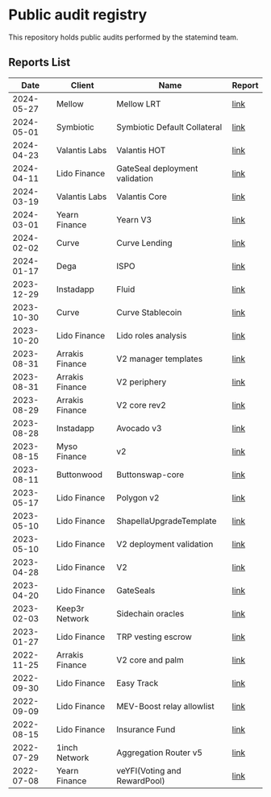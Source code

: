 # Public audit registry

This repository holds public audits performed by the statemind team.

## Reports List

| Date       | Client          | Name                           | Report                                                                      |
|------------|-----------------|--------------------------------|-----------------------------------------------------------------------------|
| 2024-05-27 | Mellow          | Mellow LRT                     | [link](Mellow/2024-05-27_Mellow_LRT.pdf)                                    |
| 2024-05-01 | Symbiotic       | Symbiotic Default Collateral   | [link](Symbiotic/2024-05-01_Symbiotic_Default_Collateral.pdf)               |
| 2024-04-23 | Valantis Labs   | Valantis HOT                   | [link](Valantis&#32;Labs/2024-04-23_Valantis_HOT.pdf)                       |
| 2024-04-11 | Lido Finance    | GateSeal deployment validation | [link](Lido&#32;Finance/2024-04-11_Lido_GateSeal_deployment_validation.pdf) |
| 2024-03-19 | Valantis Labs   | Valantis Core                  | [link](Valantis&#32;Labs/2024-03-19_Valantis_Core.pdf)                      |
| 2024-03-01 | Yearn Finance   | Yearn V3                       | [link](Yearn&#32;Finance/2024-03-01_Yearn_V3.pdf)                           |
| 2024-02-02 | Curve           | Curve Lending                  | [link](Curve/2024-02-02_Curve_Lending.pdf)                                  |
| 2024-01-17 | Dega            | ISPO                           | [link](Dega/2024-01-17_Dega_ISPO.pdf)                                       |
| 2023-12-29 | Instadapp       | Fluid                          | [link](Instadapp/2023-12-29_Instadapp_Fluid.pdf)                            |
| 2023-10-30 | Curve           | Curve Stablecoin               | [link](Curve%2F2023-10-30_Curve_Stablecoin.pdf)                             |
| 2023-10-20 | Lido Finance    | Lido roles analysis            | [link](Lido&#32;Finance/2023-10-20_Lido_Roles_Analysis.pdf)                 |
| 2023-08-31 | Arrakis Finance | V2 manager templates           | [link](Arrakis&#32;Finance/2023-08-31_Arrakis_V2_manager_templates.pdf)     |
| 2023-08-31 | Arrakis Finance | V2 periphery                   | [link](Arrakis&#32;Finance/2023-08-31_Arrakis_V2_periphery.pdf)             |
| 2023-08-29 | Arrakis Finance | V2 core rev2                   | [link](Arrakis&#32;Finance/2023-08-29_Arrakis_V2_core_rev2.pdf)             |
| 2023-08-28 | Instadapp       | Avocado v3                     | [link](Instadapp/2023-08-28_Instadapp_Avocado_v3.pdf)                       |
| 2023-08-15 | Myso Finance    | v2                             | [link](Myso&#32;Finance/2023-08-15_Myso_v2.pdf)                             |
| 2023-08-11 | Buttonwood      | Buttonswap-core                | [link](Buttonwood/2023-08-11_Buttonwood_Buttonswap-core.pdf)                |
| 2023-05-17 | Lido Finance    | Polygon v2                     | [link](Lido&#32;Finance/2023-05-17_Lido_Polygon_v2.pdf)                     |
| 2023-05-10 | Lido Finance    | ShapellaUpgradeTemplate        | [link](Lido&#32;Finance/2023-05-10_Lido_ShapellaUpgradeTemplate.pdf)        |
| 2023-05-10 | Lido Finance    | V2 deployment validation       | [link](Lido&#32;Finance/2023-05-10_Lido_V2_deployment_validation.pdf)       |
| 2023-04-28 | Lido Finance    | V2                             | [link](Lido&#32;Finance/2023-04-28_Lido_V2.pdf)                             |
| 2023-04-20 | Lido Finance    | GateSeals                      | [link](Lido&#32;Finance/2023-04-20_Lido_GateSeals.pdf)                      |
| 2023-02-03 | Keep3r Network  | Sidechain oracles              | [link](Keep3r&#32;Network/2023-02-03_Keep3r_Sidechain_oracles.pdf)          |
| 2023-01-27 | Lido Finance    | TRP vesting escrow             | [link](Lido&#32;Finance/2023-01-27_Lido_TRP_vesting_escrow.pdf)             |
| 2022-11-25 | Arrakis Finance | V2 core and palm               | [link](Arrakis&#32;Finance/2022-11-25_Arrakis_V2_core_and_palm.pdf)         |
| 2022-09-30 | Lido Finance    | Easy Track                     | [link](Lido&#32;Finance/2022-09-30_Lido_Easy_Track.pdf)                     |
| 2022-09-09 | Lido Finance    | MEV-Boost relay allowlist      | [link](Lido&#32;Finance/2022-09-09_Lido_MEV-Boost_relay_allowlist.pdf)      |
| 2022-08-15 | Lido Finance    | Insurance Fund                 | [link](Lido&#32;Finance/2022-08-15_Lido_Insurance_Fund.pdf)                 |
| 2022-07-29 | 1inch Network   | Aggregation Router v5          | [link](1inch&#32;Network/2022-07-29_1inch_Aggregation_Router_v5.pdf)        |
| 2022-07-08 | Yearn Finance   | veYFI(Voting and RewardPool)   | [link](Yearn&#32;Finance/2022-07-08_Yearn_veYFI(Voting_and_RewardPool).pdf) 

